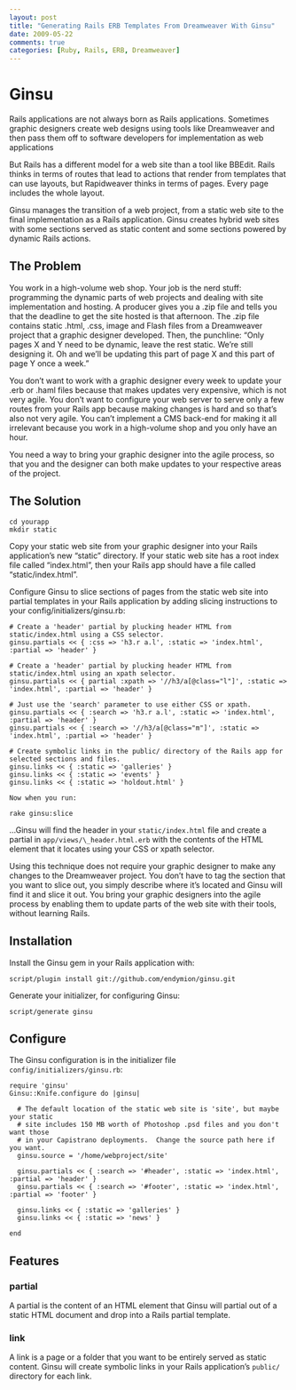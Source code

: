 ```yaml
---
layout: post
title: "Generating Rails ERB Templates From Dreamweaver With Ginsu"
date: 2009-05-22
comments: true
categories: [Ruby, Rails, ERB, Dreamweaver]
---
```


Ginsu
=====

Rails applications are not always born as Rails applications. Sometimes
graphic designers create web designs using tools like Dreamweaver and
then pass them off to software developers for implementation as web
applications

But Rails has a different model for a web site than a tool like BBEdit.
Rails thinks in terms of routes that lead to actions that render from
templates that can use layouts, but Rapidweaver thinks in terms of
pages. Every page includes the whole layout.

Ginsu manages the transition of a web project, from a static web site to
the final implementation as a Rails application. Ginsu creates hybrid
web sites with some sections served as static content and some sections
powered by dynamic Rails actions.

The Problem
-----------

You work in a high-volume web shop. Your job is the nerd stuff:
programming the dynamic parts of web projects and dealing with site
implementation and hosting. A producer gives you a .zip file and tells
you that the deadline to get the site hosted is that afternoon. The .zip
file contains static .html, .css, image and Flash files from a
Dreamweaver project that a graphic designer developed. Then, the
punchline: “Only pages X and Y need to be dynamic, leave the rest
static. We’re still designing it. Oh and we’ll be updating this part of
page X and this part of page Y once a week.”

You don’t want to work with a graphic designer every week to update your
.erb or .haml files because that makes updates very expensive, which is
not very agile. You don’t want to configure your web server to serve
only a few routes from your Rails app because making changes is hard and
so that’s also not very agile. You can’t implement a CMS back-end for
making it all irrelevant because you work in a high-volume shop and you
only have an hour.

You need a way to bring your graphic designer into the agile process, so
that you and the designer can both make updates to your respective areas
of the project.

The Solution
------------

    cd yourapp
    mkdir static

Copy your static web site from your graphic designer into your Rails
application’s new “static” directory. If your static web site has a root
index file called “index.html”, then your Rails app should have a file
called “static/index.html”.

Configure Ginsu to slice sections of pages from the static web site into
partial templates in your Rails application by adding slicing
instructions to your config/initializers/ginsu.rb:

    # Create a 'header' partial by plucking header HTML from static/index.html using a CSS selector.
    ginsu.partials << { :css => 'h3.r a.l', :static => 'index.html', :partial => 'header' }

    # Create a 'header' partial by plucking header HTML from static/index.html using an xpath selector.
    ginsu.partials << { partial :xpath => '//h3/a[@class="l"]', :static => 'index.html', :partial => 'header' }

    # Just use the 'search' parameter to use either CSS or xpath.
    ginsu.partials << { :search => 'h3.r a.l', :static => 'index.html', :partial => 'header' }
    ginsu.partials << { :search => '//h3/a[@class="m"]', :static => 'index.html', :partial => 'header' }

    # Create symbolic links in the public/ directory of the Rails app for selected sections and files.
    ginsu.links << { :static => 'galleries' }
    ginsu.links << { :static => 'events' }
    ginsu.links << { :static => 'holdout.html' }

    Now when you run:

    rake ginsu:slice

…Ginsu will find the header in your ```static/index.html``` file and create a partial in ```app/views/\_header.html.erb``` with the contents of the HTML element that it locates using your CSS or xpath selector.

Using this technique does not require your graphic designer to make any
changes to the Dreamweaver project. You don’t have to tag the section
that you want to slice out, you simply describe where it’s located and
Ginsu will find it and slice it out. You bring your graphic designers
into the agile process by enabling them to update parts of the web site
with their tools, without learning Rails.

Installation
------------

Install the Ginsu gem in your Rails application with:

    script/plugin install git://github.com/endymion/ginsu.git

Generate your initializer, for configuring Ginsu:

    script/generate ginsu

Configure
---------

The Ginsu configuration is in the initializer file ```config/initializers/ginsu.rb```:

    require 'ginsu'
    Ginsu::Knife.configure do |ginsu|

      # The default location of the static web site is 'site', but maybe your static
      # site includes 150 MB worth of Photoshop .psd files and you don't want those
      # in your Capistrano deployments.  Change the source path here if you want.
      ginsu.source = '/home/webproject/site'

      ginsu.partials << { :search => '#header', :static => 'index.html', :partial => 'header' }
      ginsu.partials << { :search => '#footer', :static => 'index.html', :partial => 'footer' }

      ginsu.links << { :static => 'galleries' }
      ginsu.links << { :static => 'news' }

    end

Features
--------

### partial

A partial is the content of an HTML element that Ginsu will partial out
of a static HTML document and drop into a Rails partial template.

### link

A link is a page or a folder that you want to be entirely served as
static content. Ginsu will create symbolic links in your Rails
application’s ```public/``` directory for each link.
